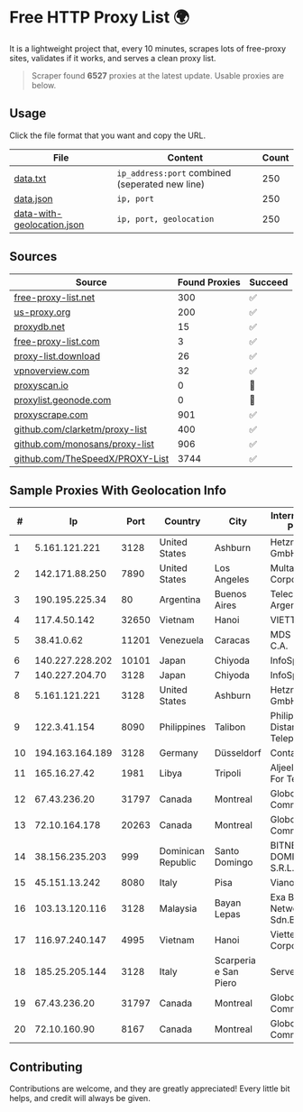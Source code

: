 
# Free HTTP Proxy List 🌍

It is a lightweight project that, every 10 minutes, scrapes lots of free-proxy sites, validates if it works, and serves a clean proxy list.


> Scraper found **6527** proxies at the latest update. Usable proxies are below.

## Usage

Click the file format that you want and copy the URL.


|File|Content|Count|
|----|-------|-----|
|[data.txt](https://raw.githubusercontent.com/themiralay/Proxy-List-World/master/data.txt)|`ip_address:port` combined (seperated new line)|250|
|[data.json](https://raw.githubusercontent.com/themiralay/Proxy-List-World/master/data.json)|`ip, port`|250|
|[data-with-geolocation.json](https://raw.githubusercontent.com/themiralay/Proxy-List-World/master/data-with-geolocation.json)|`ip, port, geolocation`|250|

## Sources

|Source|Found Proxies|Succeed|
|------|-------------|-------|
|[free-proxy-list.net](https://free-proxy-list.net)|300|✅|
|[us-proxy.org](https://www.us-proxy.org)|200|✅|
|[proxydb.net](http://proxydb.net)|15|✅|
|[free-proxy-list.com](https://free-proxy-list.com/?page=&port=&type%5B%5D=http&type%5B%5D=https&up_time=0&search=Search)|3|✅|
|[proxy-list.download](https://www.proxy-list.download/HTTP)|26|✅|
|[vpnoverview.com](https://vpnoverview.com/privacy/anonymous-browsing/free-proxy-servers)|32|✅|
|[proxyscan.io](https://www.proxyscan.io)|0|🚫|
|[proxylist.geonode.com](https://proxylist.geonode.com/api/proxy-list?limit=300&page=1&sort_by=lastChecked&sort_type=desc&protocols=http,https)|0|🚫|
|[proxyscrape.com](https://api.proxyscrape.com/v2/?request=displayproxies&protocol=http&timeout=10000&country=all&ssl=all&anonymity=all)|901|✅|
|[github.com/clarketm/proxy-list](https://raw.githubusercontent.com/clarketm/proxy-list/master/proxy-list-raw.txt)|400|✅|
|[github.com/monosans/proxy-list](https://raw.githubusercontent.com/monosans/proxy-list/main/proxies/http.txt)|906|✅|
|[github.com/TheSpeedX/PROXY-List](https://raw.githubusercontent.com/TheSpeedX/PROXY-List/master/http.txt)|3744|✅|


## Sample Proxies With Geolocation Info

|#|Ip|Port|Country|City|Internet Service Provider|
|-|--|----|-------|----|-------------------------|
|1|5.161.121.221|3128|United States|Ashburn|Hetzner Online GmbH|
|2|142.171.88.250|7890|United States|Los Angeles|Multacom Corporation|
|3|190.195.225.34|80|Argentina|Buenos Aires|Telecom Argentina S.A.|
|4|117.4.50.142|32650|Vietnam|Hanoi|VIETTEL|
|5|38.41.0.62|11201|Venezuela|Caracas|MDS TELECOM C.A.|
|6|140.227.228.202|10101|Japan|Chiyoda|InfoSphere|
|7|140.227.204.70|3128|Japan|Chiyoda|InfoSphere|
|8|5.161.121.221|3128|United States|Ashburn|Hetzner Online GmbH|
|9|122.3.41.154|8090|Philippines|Talibon|Philippine Long Distance Telephone Co.|
|10|194.163.164.189|3128|Germany|Düsseldorf|Contabo GmbH|
|11|165.16.27.42|1981|Libya|Tripoli|Aljeel Aljadeed For Technology|
|12|67.43.236.20|31797|Canada|Montreal|GloboTech Communications|
|13|72.10.164.178|20263|Canada|Montreal|GloboTech Communications|
|14|38.156.235.203|999|Dominican Republic|Santo Domingo|BITNET DOMINICANA, S.R.L.|
|15|45.151.13.242|8080|Italy|Pisa|Vianova spa|
|16|103.13.120.116|3128|Malaysia|Bayan Lepas|Exa Bytes Network Sdn.Bhd.|
|17|116.97.240.147|4995|Vietnam|Hanoi|Viettel Corporation|
|18|185.25.205.144|3128|Italy|Scarperia e San Piero|Servereasy Italy|
|19|67.43.236.20|31797|Canada|Montreal|GloboTech Communications|
|20|72.10.160.90|8167|Canada|Montreal|GloboTech Communications|



## Contributing

Contributions are welcome, and they are greatly appreciated! Every
little bit helps, and credit will always be given.

